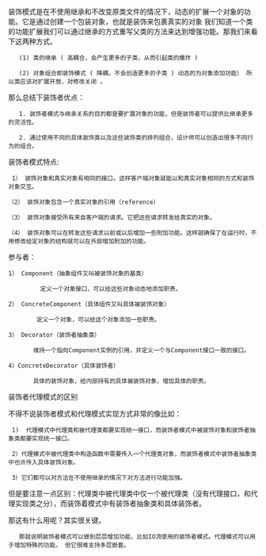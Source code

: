 装饰模式是在不使用继承和不改变原类文件的情况下，动态的扩展一个对象的功能。它是通过创建一个包装对象，也就是装饰来包裹真实的对象
我们知道一个类的功能扩展我们可以通过继承的方式重写父类的方法来达到增强功能。那我们来看下这两种方式。

       (1) 类的继承 ( 高耦合，会产生更多的子类，从而引起类的爆炸 )

       (2) 对象组合即装饰模式 ( 降耦，不会创造更多的子类 ) 动态的为对象添加功能） 所以类应该对扩展开放，对修改关闭 。

那么总结下装饰者优点：

       1. 装饰者模式与继承关系的目的都是要扩展对象的功能，但是装饰者可以提供比继承更多的灵活性。

       2. 通过使用不同的具体装饰类以及这些装饰类的排列组合，设计师可以创造出很多不同行为的组合。
装饰者模式特点:

     1） 装饰对象和真实对象有相同的接口。这样客户端对象就能以和真实对象相同的方式和装饰对象交互。

    （2） 装饰对象包含一个真实对象的引用（reference）

    （3） 装饰对象接受所有来自客户端的请求。它把这些请求转发给真实的对象。

    （4） 装饰对象可以在转发这些请求以前或以后增加一些附加功能。这样就确保了在运行时，不用修改给定对象的结构就可以在外部增加附加的功能。
    
参与者：
  
    1） Component（抽象组件又叫被装饰对象的基类）

             定义一个对象接口，可以给这些对象动态地添加职责。

    2） ConcreteComponent（具体组件又叫具体被装饰对象）

            定义一个对象，可以给这个对象添加一些职责。

    3） Decorator（装饰者抽象类）

           维持一个指向Component实例的引用，并定义一个与Component接口一致的接口。

    4）ConcreteDecorator（具体装饰者）

           具体的装饰对象，给内部持有的具体被装饰对象，增加具体的职责。

装饰者代理模式的区别

 不得不说装饰者模式和代理模式实现方式非常的像比如：

     1)  代理模式中代理类和被代理类都要实现统一接口，而装饰者模式中被装饰对象和装饰者抽象类都要实现统一接口。

     2）代理模式中被代理类中构造函数中需要传入一个代理类对象，而装饰者模式中装饰者抽象类中也许传入具体装饰对象。

     3）它们都可以对方法在不使用继承的情况下对方法进行功能加强。

但是要注意一点区别：代理类中被代理类中仅一个被代理类（没有代理接口，和代理实现类之分），而装饰着模式中有装饰者抽象类和具体装饰者。

那这有什么用呢？其实很关键。

       那就说明装饰者模式可以做到层层增加功能，比如IO流使用的装饰者模式。代理模式可以用于增加特殊的功能。 但它很难支持多层嵌套。